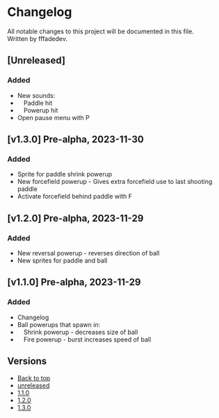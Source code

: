 # Changelog

All notable changes to this project will be documented in this file.\
Written by fffadedev.


## [Unreleased]

### Added

- New sounds:
- &emsp;Paddle hit
- &emsp;Powerup hit
- Open pause menu with P

## [v1.3.0] Pre-alpha, 2023-11-30

### Added

- Sprite for paddle shrink powerup
- New forcefield powerup - Gives extra forcefield use to last shooting paddle
- Activate forcefield behind paddle with F

## [v1.2.0] Pre-alpha, 2023-11-29

### Added

- New reversal powerup - reverses direction of ball
- New sprites for paddle and ball

## [v1.1.0] Pre-alpha, 2023-11-29

### Added

- Changelog
- Ball powerups that spawn in:
- &emsp;Shrink powerup - decreases size of ball
- &emsp;Fire powerup - burst increases speed of ball


## Versions

- [Back to top](#changelog)
- [unreleased](#unreleased)
- [1.1.0](#v1.1.0)
- [1.2.0](#v1.2.0)
- [1.3.0](#v1.3.0)
